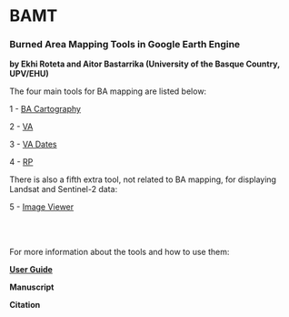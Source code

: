 # BAMT
### Burned Area Mapping Tools in Google Earth Engine

**by Ekhi Roteta and Aitor Bastarrika (University of the Basque Country, UPV/EHU)**

The four main tools for BA mapping are listed below:

1 - [BA Cartography](https://code.earthengine.google.com/b9130b04958f81719e8f8c5376b206e5)

2 - [VA](https://code.earthengine.google.com/9e5d885b26db845b45aa2033b783d4c3)

3 - [VA Dates](https://code.earthengine.google.com/ecb5a59f76b5b8939aeeccc2bc46afe0)

4 - [RP](https://code.earthengine.google.com/2c56791f8ae7c3cf8eeb5a1c4a51290e)

There is also a fifth extra tool, not related to BA mapping, for displaying Landsat and Sentinel-2 data:

5 - [Image Viewer](https://code.earthengine.google.com/c0c2a7fc5bdf57d09f4fa517ac4ed0a7)

<br><br>

For more information about the tools and how to use them:

[**User Guide**](https://github.com/ekhiroteta/BAMT/blob/master/docs/BAMT_GEE_UserGuide_v1.6.pdf)

**Manuscript**

**Citation**

>
